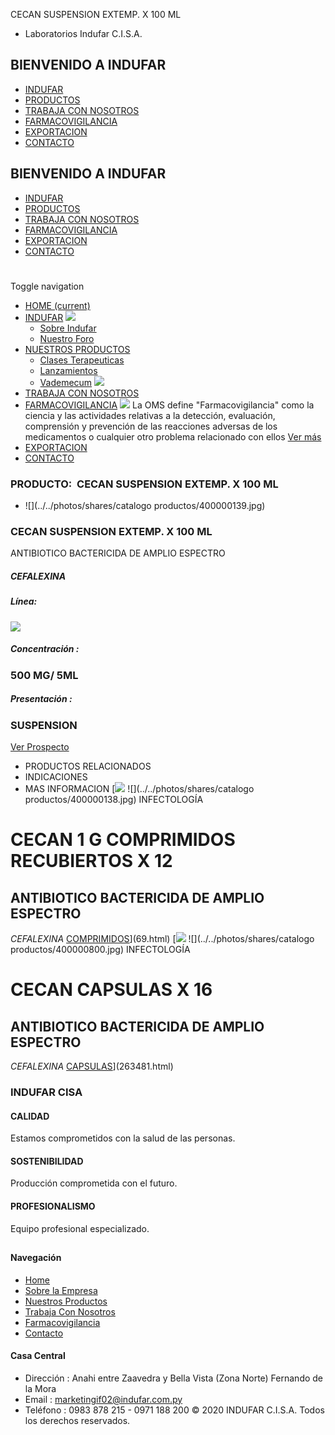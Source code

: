 CECAN SUSPENSION EXTEMP. X 100 ML
- Laboratorios Indufar C.I.S.A.
## BIENVENIDO A INDUFAR
* [INDUFAR](70.html#)
* [PRODUCTOS](70.html#)
* [TRABAJA CON NOSOTROS](70.html#)
* [FARMACOVIGILANCIA](70.html#)
* [EXPORTACION](70.html#)
* [CONTACTO](70.html#)
## BIENVENIDO A INDUFAR
* [INDUFAR](../../index.html)
* [PRODUCTOS](../../productos.html)
* [TRABAJA CON NOSOTROS](../../trabaja_con_nosotros.html)
* [FARMACOVIGILANCIA](../../farmacovigilancia.html)
* [EXPORTACION](../../exportacion.html)
* [CONTACTO](../../contacto.html)
# 
Toggle navigation
* [HOME (current)](../../index.html)
* [INDUFAR](70.html#) 
  [![ ](../../photos/shares/Sistema/Menu/indufar_menul.jpg)](../../institucional.html)
  - [Sobre Indufar](../../institucional.html)
  - [Nuestro Foro](../../blog.html)
* [NUESTROS PRODUCTOS](70.html#) 
  - [Clases Terapeuticas](../clases_terapeuticas.html)
  - [Lanzamientos](../lanzamientos.html)
  - [Vademecum](../../productos.html)
  [![ ](../../photos/shares/Sistema/Menu/productos.png)](../../productos.html)
* [TRABAJA CON NOSOTROS](../../trabaja_con_nosotros.html)
* [FARMACOVIGILANCIA](70.html#) 
  [![ ](../../photos/shares/Sistema/Menu/TUBOS.png)](../../farmacovigilancia.html)
  La OMS define "Farmacovigilancia" como la ciencia y las actividades relativas a la detección, evaluación, comprensión y prevención de las reacciones adversas de los medicamentos o cualquier otro problema relacionado con ellos
  [Ver más](../../farmacovigilancia.html)
* [EXPORTACION](../../exportacion.html)
* [CONTACTO](../../contacto.html)
### PRODUCTO:  CECAN SUSPENSION EXTEMP. X 100 ML
* ![](../../photos/shares/catalogo productos/400000139.jpg)
### **CECAN SUSPENSION EXTEMP. X 100 ML**
ANTIBIOTICO BACTERICIDA DE AMPLIO ESPECTRO
##### **CEFALEXINA**
##### **Línea:**
[![](../../photos/shares/Laboratorios/lab_indufar.png)](../linea/1.html)
##### **Concentración :**
### 500 MG/ 5ML
##### **Presentación :**
### SUSPENSION
[Ver Prospecto](https://www.indufar.com.py/files/shares/prospectos/400000139.pdf)
* PRODUCTOS RELACIONADOS
* INDICACIONES
* MAS INFORMACION
[![](../../photos/shares/Laboratorios/lab_indufar.png)
![](../../photos/shares/catalogo productos/400000138.jpg)
INFECTOLOGÍA
# CECAN 1 G COMPRIMIDOS RECUBIERTOS X 12
## ANTIBIOTICO BACTERICIDA DE AMPLIO ESPECTRO
*CEFALEXINA*
[COMPRIMIDOS](70.html#)](69.html)
[![](../../photos/shares/Laboratorios/lab_indufar.png)
![](../../photos/shares/catalogo productos/400000800.jpg)
INFECTOLOGÍA
# CECAN CAPSULAS X 16
## ANTIBIOTICO BACTERICIDA DE AMPLIO ESPECTRO
*CEFALEXINA*
[CAPSULAS](70.html#)](263481.html)
### INDUFAR CISA
#### CALIDAD
Estamos comprometidos con la salud de las personas.
#### SOSTENIBILIDAD
Producción comprometida con el futuro.
#### PROFESIONALISMO
Equipo profesional especializado.
## 
#### Navegación
* [Home](../../index.html)
* [Sobre la Empresa](../../institucional.html)
* [Nuestros Productos](../../productos.html)
* [Trabaja Con Nosotros](../../trabaja_con_nosotros.html)
* [Farmacovigilancia](../../farmacovigilancia.html)
* [Contacto](../../contacto.html)
#### Casa Central
* Dirección : Anahi entre Zaavedra y Bella Vista (Zona Norte) Fernando de la Mora
* Email : [marketingif02@indufar.com.py](mailto:marketingif02@indufar.com.py)
* Teléfono : 0983 878 215 - 0971 188 200
© 2020 INDUFAR C.I.S.A. Todos los derechos reservados.